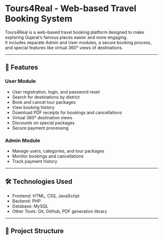 # Tours4Real - Web-based Travel Booking System

Tours4Real is a web-based travel booking platform designed to make exploring Gujarat’s famous places easier and more engaging.  
It includes separate Admin and User modules, a secure booking process, and special features like virtual 360° views of destinations.

---

## 🌟 Features

### User Module
- User registration, login, and password reset
- Search for destinations by district
- Book and cancel tour packages
- View booking history
- Download PDF receipts for bookings and cancellations
- Virtual 360° destination views
- Discounts on special packages
- Secure payment processing

### Admin Module
- Manage users, categories, and tour packages
- Monitor bookings and cancellations
- Track payment history

---

## 🛠 Technologies Used
- Frontend: HTML, CSS, JavaScript
- Backend: PHP
- Database: MySQL
- Other Tools: Git, GitHub, PDF generation library

---

## 📂 Project Structure
